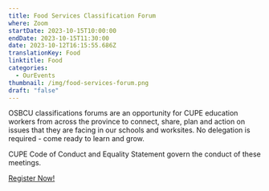 ```yaml
---
title: Food Services Classification Forum
where: Zoom
startDate: 2023-10-15T10:00:00
endDate: 2023-10-15T11:30:00
date: 2023-10-12T16:15:55.686Z
translationKey: Food
linktitle: Food
categories:
  - OurEvents
thumbnail: /img/food-services-forum.png
draft: "false"
---
```

OSBCU classifications forums are an opportunity for CUPE education workers from across the province to connect, share, plan and action on issues that they are facing in our schools and worksites. No delegation is required - come ready to learn and grow. 

CUPE Code of Conduct and Equality Statement govern the conduct of these meetings.

[Register Now!](https://osbcu-ca.zoom.us/meeting/register/tZUqdemrqTssE9TDoiebldg1U9NXA8odRMfG)